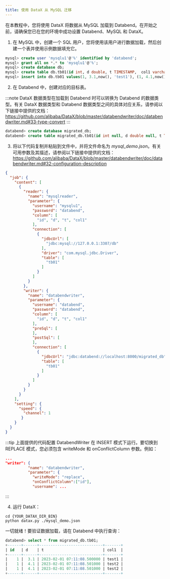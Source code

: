```yaml
---
title: 使用 DataX 从 MySQL 迁移
---
```


在本教程中，您将使用 DataX 将数据从 MySQL 加载到 Databend。在开始之前，请确保您已在您的环境中成功设置 Databend、MySQL 和 DataX。

1. 在 MySQL 中，创建一个 SQL 用户，您将使用该用户进行数据加载，然后创建一个表并使用示例数据填充它。

```sql title='In MySQL:'
mysql> create user 'mysqlu1'@'%' identified by 'databend';
mysql> grant all on *.* to 'mysqlu1'@'%';
mysql> create database db;
mysql> create table db.tb01(id int, d double, t TIMESTAMP,  col1 varchar(10));
mysql> insert into db.tb01 values(1, 3.1,now(), 'test1'), (1, 4.1,now(), 'test2'), (1, 4.1,now(), 'test2');
```

2. 在 Databend 中，创建对应的目标表。

:::note
DataX 数据类型在加载到 Databend 时可以转换为 Databend 的数据类型。有关 DataX 数据类型和 Databend 数据类型之间的具体对应关系，请参阅以下链接中提供的文档：https://github.com/alibaba/DataX/blob/master/databendwriter/doc/databendwriter.md#33-type-convert
:::

```sql title='In Databend:'
databend> create database migrated_db;
databend> create table migrated_db.tb01(id int null, d double null, t TIMESTAMP null,  col1 varchar(10) null);
```

3. 将以下代码复制并粘贴到文件中，并将文件命名为 *mysql_demo.json*。有关可用参数及其描述，请参阅以下链接中提供的文档：https://github.com/alibaba/DataX/blob/master/databendwriter/doc/databendwriter.md#32-configuration-description

```json title='mysql_demo.json'
{
  "job": {
    "content": [
      {
        "reader": {
          "name": "mysqlreader",
          "parameter": {
            "username": "mysqlu1",
            "password": "databend",
            "column": [
              "id", "d", "t", "col1"
            ],
            "connection": [
              {
                "jdbcUrl": [
                  "jdbc:mysql://127.0.0.1:3307/db"
                ],
                "driver": "com.mysql.jdbc.Driver",
                "table": [
                  "tb01"
                ]
              }
            ]
          }
        },
        "writer": {
          "name": "databendwriter",
          "parameter": {
            "username": "databend",
            "password": "databend",
            "column": [
              "id", "d", "t", "col1"
            ],
            "preSql": [
            ],
            "postSql": [
            ],
            "connection": [
              {
                "jdbcUrl": "jdbc:databend://localhost:8000/migrated_db",
                "table": [
                  "tb01"
                ]
              }
            ]
          }
        }
      }
    ],
    "setting": {
      "speed": {
        "channel": 1
       }
    }
  }
}
```

:::tip
上面提供的代码配置 DatabendWriter 在 INSERT 模式下运行。要切换到 REPLACE 模式，您必须包含 writeMode 和 onConflictColumn 参数。例如：

```json title='mysql_demo.json'
...
"writer": {
          "name": "databendwriter",
          "parameter": {
            "writeMode": "replace",
            "onConflictColumn":["id"],
            "username": ...
```
:::

4. 运行 DataX：

```shell
cd {YOUR_DATAX_DIR_BIN}
python datax.py ./mysql_demo.json 
```

一切就绪！要验证数据加载，请在 Databend 中执行查询：

```sql
databend> select * from migrated_db.tb01;
+------+------+----------------------------+-------+
| id   | d    | t                          | col1  |
+------+------+----------------------------+-------+
|    1 |  3.1 | 2023-02-01 07:11:08.500000 | test1 |
|    1 |  4.1 | 2023-02-01 07:11:08.501000 | test2 |
|    1 |  4.1 | 2023-02-01 07:11:08.501000 | test2 |
+------+------+----------------------------+-------+
```